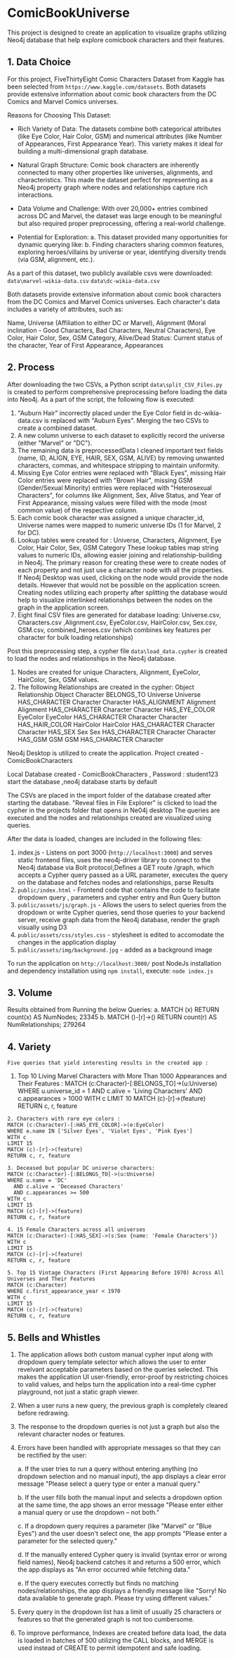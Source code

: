 # ComicBookUniverse


This project is designed to create an application to visualize graphs utilizing Neo4j database that help explore comicbook characters and their features.

## 1. Data Choice 

For this project, FiveThirtyEight Comic Characters Dataset from Kaggle has been selected from `https://www.kaggle.com/datasets`.
Both datasets provide extensive information about comic book characters from the DC Comics and Marvel Comics universes. 

Reasons for Choosing This Dataset:

- Rich Variety of Data:
The datasets combine both categorical attributes (like Eye Color, Hair Color, GSM) and numerical attributes (like Number of Appearances, First Appearance Year). This variety makes it ideal for building a multi-dimensional graph database.

- Natural Graph Structure:
Comic book characters are inherently connected to many other properties like universes, alignments, and characteristics. This made the dataset perfect for representing as a Neo4j property graph where nodes and relationships capture rich interactions.

- Data Volume and Challenge:
With over 20,000+ entries combined across DC and Marvel, the dataset was large enough to be meaningful but also required proper preprocessing, offering a real-world challenge.

- Potential for Exploration:
  a. This dataset provided many opportunities for dynamic querying like: 
  b. Finding characters sharing common features, exploring heroes/villains by universe or year, identifying diversity trends (via GSM, alignment, etc.).

As a part of this dataset, two publicly available csvs were downloaded:
`data\marvel-wikia-data.csv`
`data\dc-wikia-data.csv`

Both datasets provide extensive information about comic book characters from the DC Comics and Marvel Comics universes. Each character's data includes a variety of attributes, such as:

Name, Universe (Affiliation to either DC or Marvel), Alignment (Moral inclination - Good Characters, Bad Characters, Neutral Characters), Eye Color, Hair Color, Sex, GSM Category, Alive/Dead Status: Current status of the character, Year of First Appearance, Appearances

## 2. Process 

After downloading the two CSVs, a Python script `data\split_CSV_Files.py` is created to perform comprehensive preprocessing before loading the data into Neo4j. As a part of the script, the following flow is executed: 

  1. "Auburn Hair" incorrectly placed under the Eye Color field in dc-wikia-data.csv is replaced with "Auburn Eyes". Merging the two CSVs to create a combined dataset.
  2. A new column universe to each dataset to explicitly record the universe (either "Marvel" or "DC").
  3. The remaining data is preprocessedData
  I cleaned important text fields (name, ID, ALIGN, EYE, HAIR, SEX, GSM, ALIVE) by removing unwanted characters, commas, and whitespace stripping to maintain uniformity.
  4. Missing Eye Color entries were replaced with "Black Eyes", missing Hair Color entries were replaced with "Brown Hair", missing GSM (Gender/Sexual Minority) entries were replaced with "Heterosexual Characters", for columns like Alignment, Sex, Alive Status, and Year of First Appearance, missing values were filled with the mode (most common value) of the respective column.
  5. Each comic book character was assigned a unique character_id, Universe names were mapped to numeric universe IDs (1 for Marvel, 2 for DC).
  6. Lookup tables were created for : Universe, Characters, Alignment, Eye Color, Hair Color, Sex, GSM Category
  These lookup tables map string values to numeric IDs, allowing easier joining and relationship-building in Neo4j.
  The primary reason for creating these were to create nodes of each property and not just use a character node with all the properties. 
  If Neo4j Desktop was used, clicking on the node would provide the node details. However that would not be possible on the application screen. Creating nodes utilizing each property after splitting the database would help to visualize interlinked relationships between the nodes on the graph in the application screen. 
  7. Eight final CSV files are generated for database loading:
  Universe.csv, Characters.csv ,Alignment.csv, EyeColor.csv, HairColor.csv, Sex.csv, GSM.csv, combined_heroes.csv (which combines key features per character for bulk loading relationships)

Post this preprocessing step, a cypher file `data\load_data.cypher` is created to load the nodes and relationships in the Neo4j database.
1. Nodes are created for unique Characters, Alignment, EyeColor, HairColor, Sex, GSM values.
2. The following Relationships are created in the cypher:
    Object    Relationship    Object
    Character	BELONGS_TO		  Universe
    Universe	HAS_CHARACTER	  Character
    Character	HAS_ALIGNMENT	  Alignment
    Alignment	HAS_CHARACTER	  Character
    Character	HAS_EYE_COLOR	  EyeColor
    EyeColor	HAS_CHARACTER	  Character
    Character	HAS_HAIR_COLOR	HairColor
    HairColor	HAS_CHARACTER	  Character
    Character	HAS_SEX			    Sex
    Sex			  HAS_CHARACTER	  Character
    Character	HAS_GSM			    GSM
    GSM			  HAS_CHARACTER	  Character

Neo4j Desktop is utilized to create the application.
Project created - ComicBookCharacters

Local Database created - ComicBookCharacters , Password : student123
start the database ,neo4j database starts by default

The CSVs are placed in the import folder of the database created after starting the database.
"Reveal files in File Explorer" is clicked to load the cypher in the projects folder that opens in Ne04j desktop 
The queries are executed and the nodes and relationships created are visualized using queries.

After the data is loaded, changes are included in the following files:
  1. index.js 
    - Listens on port 3000 (`http://localhost:3000`) and serves static frontend files, uses the neo4j-driver library to connect to the Neo4j database via Bolt protocol,Defines a GET route /graph, which accepts a Cypher query passed as a URL parameter, executes the query on the database and fetches nodes and relationships, parse Results
  2. `public/index.html`
    -  Frontend code that contains the code to facilitate dropdown query , parameters and cypher entry and Run Query button
  3. `public/assets/js/graph.js` 
    - Allows the users to select queries from the dropdown or write Cypher queries, send those queries to your backend server, receive graph data from the Neo4j database, render the graph visually using D3
  4. `public/assets/css/styles.css`
    - stylesheet is edited to accomodate the changes in the application display
  5. `public/assets/img/background.jpg`
    - added as a background image

  To run the application on `http://localhost:3000/` post NodeJs installation and dependency installation using `npm install`, execute:
  `node index.js`

## 3. Volume
  Results obtained from Running the below Queries:
    a. MATCH (x) RETURN count(x) AS NumNodes;
      23345
    b. MATCH ()-[r]->() RETURN count(r) AS NumRelationships;
      279264

## 4. Variety	
	Five queries that yield interesting results in the created app :

  1. Top 10 Living Marvel Characters with More Than 1000 Appearances and Their Features :
	MATCH (c:Character)-[:BELONGS_TO]->(u:Universe)	
  WHERE u.universe_id = 1
	  AND c.alive = 'Living Characters'
	  AND c.appearances > 1000
	WITH c
	LIMIT 10
	MATCH (c)-[r]->(feature)
	RETURN c, r, feature

	2. Characters with rare eye colors :
	MATCH (c:Character)-[:HAS_EYE_COLOR]->(e:EyeColor)
	WHERE e.name IN ['Silver Eyes', 'Violet Eyes', 'Pink Eyes']
	WITH c
	LIMIT 15
	MATCH (c)-[r]->(feature)
	RETURN c, r, feature

	3. Deceased but popular DC universe characters:
	MATCH (c:Character)-[:BELONGS_TO]->(u:Universe)
	WHERE u.name = 'DC'
	  AND c.alive = 'Deceased Characters'
	  AND c.appearances >= 500
	WITH c
	LIMIT 15
	MATCH (c)-[r]->(feature)
	RETURN c, r, feature

	4. 15 Female Characters across all universes
	MATCH (c:Character)-[:HAS_SEX]->(s:Sex {name: 'Female Characters'})
	WITH c
	LIMIT 15
	MATCH (c)-[r]->(feature)
	RETURN c, r, feature

	5. Top 15 Vintage Characters (First Appearing Before 1970) Across All Universes and Their Features
	MATCH (c:Character)
	WHERE c.first_appearance_year < 1970
	WITH c
	LIMIT 15
	MATCH (c)-[r]->(feature)
	RETURN c, r, feature

## 5. Bells and Whistles

1. The application allows both custom manual cypher input along with dropdown query template selector which allows the user to enter revelvant acceptable parameters based on the queries selected. This makes the application UI user-friendly, error-proof by restricting choices to valid values, and helps turn the application into a real-time cypher playground, not just a static graph viewer.

2. When a user runs a new query, the previous graph is completely cleared before redrawing.

3. The response to the dropdown queries is not just a graph but also the relevant character nodes or features.

4. Errors have been handled with appropriate messages so that they can be rectified by the user:

	a. If the user tries to run a query without entering anything (no dropdown selection and no manual input), the app displays a clear error message "Please select a query type or enter a manual query."
	
	b. If the user fills both the manual input and selects a dropdown option at the same time, the app shows an error message "Please enter either a manual query or use the dropdown – not both."
	
	c. If a dropdown query requires a parameter (like "Marvel" or "Blue Eyes") and the user doesn't select one, the app prompts "Please enter a parameter for the selected query."
	
	d. If the manually entered Cypher query is invalid (syntax error or wrong field names), Neo4j backend catches it and returns a 500 error, which the app displays as "An error occurred while fetching data."
	
	e. If the query executes correctly but finds no matching nodes/relationships, the app displays a friendly message like "Sorry! No data available to generate graph. Please try using different values."
	
5. Every query in the dropdown list has a limit of usually 25 characters or features so that the generated graph is not too cumbersome.

6. To improve performance, Indexes are created before data load, the data is loaded in batches of 500 utilizing the CALL blocks, and MERGE is used instead of CREATE to permit idempotent and safe loading.
